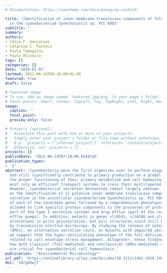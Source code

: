 ```yaml
---
# Documentation: https://wowchemy.com/docs/managing-content/

title: 'Identification of inner membrane translocase components of TolC-mediated secretion
  in the cyanobacterium Synechocystis sp. PCC 6803'
subtitle: ''
summary: ''
authors:
- Cátia F. Gonçalves
- Catarina C. Pacheco
- Paula Tamagnini
- Paulo Oliveira
tags: []
categories: []
date: '2018-01-01'
lastmod: 2021-06-14T08:10:00+01:00
featured: true
draft: false

# Featured image
# To use, add an image named `featured.jpg/png` to your page's folder.
# Focal points: Smart, Center, TopLeft, Top, TopRight, Left, Right, BottomLeft, Bottom, BottomRight.
image:
  caption: ''
  focal_point: ''
  preview_only: false

# Projects (optional).
#   Associate this post with one or more of your projects.
#   Simply enter your project's folder or file name without extension.
#   E.g. `projects = ["internal-project"]` references `content/project/deep-learning/index.md`.
#   Otherwise, set `projects = []`.
projects: []
publishDate: '2021-06-14T07:10:00.654974Z'
publication_types:
- '2'
abstract: 'Cyanobacteria were the first organisms ever to perform oxygenic photosynthesis
  and still significantly contribute to primary production on a global scale. To assure
  the proper functioning of their primary metabolism and cell homeostasis, cyanobacteria
  must rely on efficient transport systems to cross their multilayered cell envelope.
  However, cyanobacterial secretion mechanisms remain largely unknown. Here, we report
  on the identification of 11 putative inner membrane translocase components of TolC-mediated
  secretion in the unicellular cyanobacterium Synechocystis sp. PCC 6803. Gene-inactivation
  of each of the candidate genes followed by a comprehensive phenotypic characterization
  allowed to link specific protein components to the processes of protein export (as
  part of the type I secretion system) and drug efflux (part of the resistance-division-nodulation
  efflux pumps). In addition, mutants in genes sll0141, sll0180 and slr0369 exhibited
  alterations in pilin glycosylation, but pili structures could still be observed
  by transmission electron microscopy. By studying the release of outer membrane vesicles
  (OMVs), an alternative secretion route, on mutants with impaired secretory functions
  we suggest that the hyper-vesiculating phenotype of the TolC-deficient mutant is
  related to cell envelope stress management. Altogether, these findings highlight
  how both classical (TolC-mediated) and nonclassical (OMVs-mediated) secretion systems
  are crucial for cyanobacterial cell homeostasis.'
publication: '*Environmental Microbiology*'
url_pdf: 'https://onlinelibrary.wiley.com/doi/abs/10.1111/1462-2920.14095'
doi: '10/gd6wj7'
---
```

